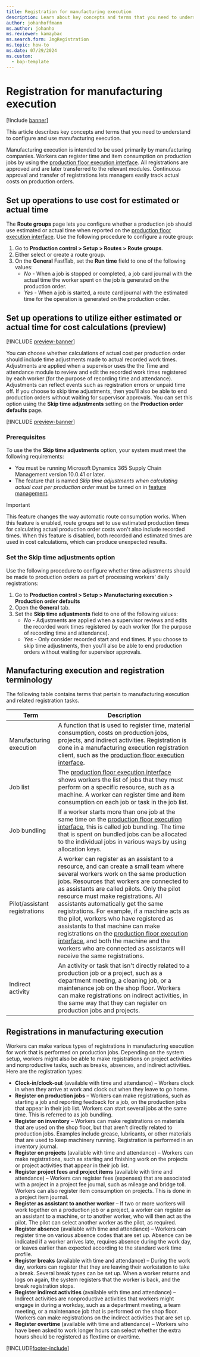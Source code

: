 ```yaml
---
title: Registration for manufacturing execution
description: Learn about key concepts and terms that you need to understand to configure and use manufacturing execution with a table defining various terms. 
author: johanhoffmann
ms.author: johanho
ms.reviewer: kamaybac
ms.search.form: JmgRegistration
ms.topic: how-to
ms.date: 07/29/2024
ms.custom: 
  - bap-template
---
```


# Registration for manufacturing execution

[!include [banner](../includes/banner.md)]

This article describes key concepts and terms that you need to understand to configure and use manufacturing execution.

Manufacturing execution is intended to be used primarily by manufacturing companies. Workers can register time and item consumption on production jobs by using the [production floor execution interface](production-floor-execution-use.md). All registrations are approved and are later transferred to the relevant modules. Continuous approval and transfer of registrations lets managers easily track actual costs on production orders.

## Set up operations to use cost for estimated or actual time

The **Route groups** page lets you configure whether a production job should use estimated or actual time when reported on the [production floor execution interface](production-floor-execution-use.md). Use the following procedure to configure a route group:

1. Go to **Production control > Setup > Routes > Route groups**.
1. Either select or create a route group.
1. On the **General** FastTab, set the **Run time** field to one of the following values:
    - *No* - When a job is stopped or completed, a job card journal with the actual time the worker spent on the job is generated on the production order.
    - *Yes* - When a job is started, a route card journal with the estimated time for the operation is generated on the production order.

## Set up operations to utilize either estimated or actual time for cost calculations (preview)

[!INCLUDE [preview-banner](~/../shared-content/shared/preview-includes/preview-banner-section.md)]

<!-- KFM: Preview until 10.0.41 GA -->

You can choose whether calculations of actual cost per production order should include time adjustments made to actual recorded work times. Adjustments are applied when a supervisor uses the the Time and attendance module to review and edit the recorded work times registered by each worker (for the purpose of recording time and attendance). Adjustments can reflect events such as registration errors or unpaid time off. If you choose to skip time adjustments, then you'll also be able to end production orders without waiting for supervisor approvals. You can set this option using the **Skip time adjustments** setting on the **Production order defaults** page.

[!INCLUDE [preview-banner](~/../shared-content/shared/preview-includes/preview-note-d365.md)]

### Prerequisites

To use the the **Skip time adjustments** option, your system must meet the following requirements:

- You must be running Microsoft Dynamics 365 Supply Chain Management version 10.0.41 or later.
- The feature that is named *Skip time adjustments when calculating actual cost per production order* must be turned on in [feature management](../../fin-ops-core/fin-ops/get-started/feature-management/feature-management-overview.md).

> [!IMPORTANT]
> This feature changes the way automatic route consumption works. When this feature is enabled, route groups set to use estimated production times for calculating actual production order costs won't also include recorded times. When this feature is disabled, both recorded and estimated times are used in cost calculations, which can produce unexpected results.

### Set the Skip time adjustments option

Use the following procedure to configure whether time adjustments should be made to production orders as part of processing workers' daily registrations:

1. Go to **Production control > Setup > Manufacturing execution > Production order defaults**
1. Open the **General** tab.
1. Set the **Skip time adjustments** field to one of the following values:
    - *No* - Adjustments are applied when a supervisor reviews and edits the recorded work times registered by each worker (for the purpose of recording time and attendance).
    - *Yes* - Only consider recorded start and end times. If you choose to skip time adjustments, then you'll also be able to end production orders without waiting for supervisor approvals.

## Manufacturing execution and registration terminology

The following table contains terms that pertain to manufacturing execution and related registration tasks.

| Term | Description |
|--|--|
| Manufacturing execution | A function that is used to register time, material consumption, costs on production jobs, projects, and indirect activities. Registration is done in a manufacturing execution registration client, such as the [production floor execution interface](production-floor-execution-use.md). |
| Job list | The [production floor execution interface](production-floor-execution-use.md) shows workers the list of jobs that they must perform on a specific resource, such as a machine. A worker can register time and item consumption on each job or task in the job list. |
| Job bundling | If a worker starts more than one job at the same time on the [production floor execution interface](production-floor-execution-use.md), this is called job bundling. The time that is spent on bundled jobs can be allocated to the individual jobs in various ways by using allocation keys. |
| Pilot/assistant registrations | A worker can register as an assistant to a resource, and can create a small team where several workers work on the same production jobs. Resources that workers are connected to as assistants are called pilots. Only the pilot resource must make registrations. All assistants automatically get the same registrations. For example, if a machine acts as the pilot, workers who have registered as assistants to that machine can make registrations on the [production floor execution interface](production-floor-execution-use.md), and both the machine and the workers who are connected as assistants will receive the same registrations. |
| Indirect activity | An activity or task that isn't directly related to a production job or a project, such as a department meeting, a cleaning job, or a maintenance job on the shop floor. Workers can make registrations on indirect activities, in the same way that they can register on production jobs and projects. |

## Registrations in manufacturing execution

Workers can make various types of registrations in manufacturing execution for work that is performed on production jobs. Depending on the system setup, workers might also be able to make registrations on project activities and nonproductive tasks, such as breaks, absences, and indirect activities. Here are the registration types:

- **Clock-in/clock-out** (available with time and attendance) – Workers clock in when they arrive at work and clock out when they leave to go home.
- **Register on production jobs** – Workers can make registrations, such as starting a job and reporting feedback for a job, on the production jobs that appear in their job list. Workers can start several jobs at the same time. This is referred to as job bundling.
- **Register on inventory** – Workers can make registrations on materials that are used on the shop floor, but that aren't directly related to production jobs. Examples include grease, lubricants, or other materials that are used to keep machinery running. Registration is performed in an inventory journal.
- **Register on projects** (available with time and attendance) – Workers can make registrations, such as starting and finishing work on the projects or project activities that appear in their job list.
- **Register project fees and project items** (available with time and attendance) – Workers can register fees (expenses) that are associated with a project in a project fee journal, such as mileage and bridge toll. Workers can also register item consumption on projects. This is done in a project item journal.
- **Register as assistant to another worker** – If two or more workers will work together on a production job or a project, a worker can register as an assistant to a machine, or to another worker, who will then act as the pilot. The pilot can select another worker as the pilot, as required.
- **Register absence** (available with time and attendance) – Workers can register time on various absence codes that are set up. Absence can be indicated if a worker arrives late, requires absence during the work day, or leaves earlier than expected according to the standard work time profile.
- **Register breaks** (available with time and attendance) – During the work day, workers can register that they are leaving their workstation to take a break. Several break types can be set up. When a worker returns and logs on again, the system registers that the worker is back, and the break registration stops.
- **Register indirect activities** (available with time and attendance) – Indirect activities are nonproductive activities that workers might engage in during a workday, such as a department meeting, a team meeting, or a maintenance job that is performed on the shop floor. Workers can make registrations on the indirect activities that are set up.
- **Register overtime** (available with time and attendance) – Workers who have been asked to work longer hours can select whether the extra hours should be registered as flextime or overtime.

[!INCLUDE[footer-include](../../includes/footer-banner.md)]

